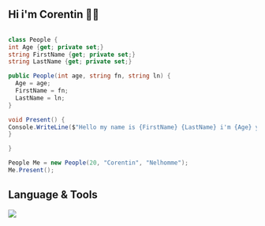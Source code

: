 ## Hi i'm Corentin 😶‍🌫️

```cs

class People {
int Age {get; private set;}
string FirstName {get; private set;}
string LastName {get; private set;}

public People(int age, string fn, string ln) {
  Age = age;
  FirstName = fn;
  LastName = ln;
}

void Present() {
Console.WriteLine($"Hello my name is {FirstName} {LastName} i'm {Age} years old");
} 

}

People Me = new People(20, "Corentin", "Nelhomme");
Me.Present();
```
## Language & Tools

<p align="left">
  <a href="https://skillicons.dev">
    <img src="https://skillicons.dev/icons?i=vuejs,nuxtjs,sass,tailwind,bootstrap,express,postgres,prisma,cs" />
  </a>
</p>
